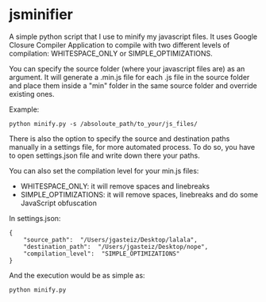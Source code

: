 # jsminifier

A simple python script that I use to minify my javascript files. It uses Google Closure Compiler Application to compile with two different levels of compilation: WHITESPACE_ONLY or SIMPLE_OPTIMIZATIONS.


You can specify the source folder (where your javascript files are) as an argument. It will generate a .min.js file for each .js file in the source folder and place them inside a "min" folder in the same source folder and override existing ones.

Example:

	python minify.py -s /absoloute_path/to_your/js_files/


There is also the option to specify the source and destination paths manually in a settings file, for more automated process. To do so, you have to open settings.json file and write down there your paths. 

You can also set the compilation level for your min.js files:
* WHITESPACE_ONLY: it will remove spaces and linebreaks
* SIMPLE_OPTIMIZATIONS: it will remove spaces, linebreaks and do some JavaScript obfuscation

In settings.json:

    {
        "source_path":  "/Users/jgasteiz/Desktop/lalala",
        "destination_path":  "/Users/jgasteiz/Desktop/nope",
        "compilation_level":  "SIMPLE_OPTIMIZATIONS"
    }

And the execution would be as simple as:

    python minify.py
